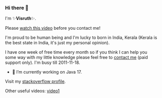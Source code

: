 ### Hi there 👋
I'm ✨**Visruth**✨.

Please [watch this video](https://www.youtube.com/watch?v=IAeTXi0oHIQ) before you contact me!

I'm proud to be human being and I'm lucky to born in India, Kerala (Kerala is the best state in India, it's just my personal opinion).

I have one week of free time every month so if you think I can help you some way with my little knowledge please feel free to [contact me](https://calendly.com/visruth) (paid support only). I'm busy till 2011-11-18.

- 🔭 I’m currently working on Java 17.

Visit my [stackoverflow profile](https://stackoverflow.com/users/1516759/visruth).

<!--
Here are some ideas to get you started:

- 🔭 I’m currently working on ...
- 🌱 I’m currently learning ...
- 👯 I’m looking to collaborate on ...
- 🤔 I’m looking for help with ...
- 💬 Ask me about ...
- 📫 How to reach me: ...
- 😄 Pronouns: ...
- ⚡ Fun fact: ...
-->

Other useful videos: [video1](https://youtu.be/ThV4JxGGyuY)
